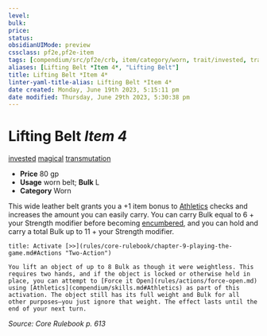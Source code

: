 ```yaml
---
level:
bulk:
price:
status:
obsidianUIMode: preview
cssclass: pf2e,pf2e-item
tags: [compendium/src/pf2e/crb, item/category/worn, trait/invested, trait/magical, trait/transmutation]
aliases: [Lifting Belt *Item 4*, "Lifting Belt"]
title: Lifting Belt *Item 4*
linter-yaml-title-alias: Lifting Belt *Item 4*
date created: Monday, June 19th 2023, 5:15:11 pm
date modified: Thursday, June 29th 2023, 5:30:38 pm
---
```


# Lifting Belt *Item 4*

[invested](rules/traits/invested.md) [magical](rules/traits/magical.md) [transmutation](rules/traits/transmutation.md)  

- **Price** 80 gp
- **Usage** worn belt; **Bulk** L
- **Category** Worn

This wide leather belt grants you a +1 item bonus to [Athletics](compendium/skills.md#Athletics) checks and increases the amount you can easily carry. You can carry Bulk equal to 6 + your Strength modifier before becoming [encumbered](rules/conditions.md#Encumbered), and you can hold and carry a total Bulk up to 11 + your Strength modifier.

```ad-embed-ability
title: Activate [>>](rules/core-rulebook/chapter-9-playing-the-game.md#Actions "Two-Action")

You lift an object of up to 8 Bulk as though it were weightless. This requires two hands, and if the object is locked or otherwise held in place, you can attempt to [Force it Open](rules/actions/force-open.md) using [Athletics](compendium/skills.md#Athletics) as part of this activation. The object still has its full weight and Bulk for all other purposes—you just ignore that weight. The effect lasts until the end of your next turn.
```

*Source: Core Rulebook p. 613*
